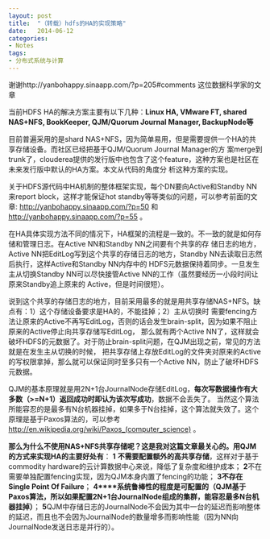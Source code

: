 ```yaml
---
layout: post
title:  "（转载）hdfs的HA的实现策略"
date:   2014-06-12
categories: 
- Notes 
tags:
- 分布式系统与计算
---
```


谢谢http://yanbohappy.sinaapp.com/?p=205#comments 这位数据科学家的文章

当前HDFS HA的解决方案主要有以下几种：**Linux HA, VMware FT, shared NAS+NFS, BookKeeper, QJM/Quorum Journal Manager, BackupNode等**

目前普遍采用的是shard NAS+NFS，因为简单易用，但是需要提供一个HA的共享存储设备。而社区已经把基于QJM/Quorum Journal Manager的方
案merge到trunk了，clouderea提供的发行版中也包含了这个feature，这种方案也是社区在未来发行版中默认的HA方案。本文从代码的角度分
析这种方案的实现。

关于HDFS源代码中HA机制的整体框架实现，每个DN要向Active和Standby NN来report block，这样才能保证hot standby等等类似的问题，可以参考前面的文章:
http://yanbohappy.sinaapp.com/?p=50  和 http://yanbohappy.sinaapp.com/?p=55 。

在HA具体实现方法不同的情况下，HA框架的流程是一致的。不一致的就是如何存储和管理日志。在Active NN和Standby NN之间要有个共享的存
储日志的地方，Active NN把EditLog写到这个共享的存储日志的地方，Standby NN去读取日志然后执行，这样Active和Standby NN内存中的
HDFS元数据保持着同步。一旦发生主从切换Standby NN可以尽快接管Active NN的工作（虽然要经历一小段时间让原来Standby追上原来的
Active，但是时间很短）。

说到这个共享的存储日志的地方，目前采用最多的就是用共享存储NAS+NFS。缺点有：1）这个存储设备要求是HA的，不能挂掉；2）主从切换时
需要fencing方法让原来的Active不再写EditLog，否则的话会发生brain-split，因为如果不阻止原来的Active停止向共享存储写EditLog，
那么就有两个Active NN了，这样就会破坏HDFS的元数据了。对于防止brain-split问题，在QJM出现之前，常见的方法就是在发生主从切换的时候，
把共享存储上存放EditLog的文件夹对原来的Active的写权限拿掉，那么就可以保证同时至多只有一个Active NN，防止了破坏HDFS元数据。

QJM的基本原理就是用2N+1台JournalNode存储EditLog，**每次写数据操作有大多数（>=N+1）返回成功时即认为该次写成功**，数据不会丢失了。
当然这个算法所能容忍的是最多有N台机器挂掉，如果多于N台挂掉，这个算法就失效了。这个原理是基于Paxos算法的，可以参考 
http://en.wikipedia.org/wiki/Paxos_(computer_science) 。

**那么为什么不使用NAS+NFS共享存储呢？这是我对这篇文章最关心的。用QJM的方式来实现HA的主要好处有**：
**1** **不需要配置额外的高共享存储**，这样对于基于commodity hardware的云计算数据中心来说，降低了复杂度和维护成本；
**2**不在需要单独配置fencing实现，因为QJM本身内置了fencing的功能；
**3不存在Single Point Of Failure**；
**4****系统鲁棒性的程度是可配置的（QJM基于Paxos算法，所以如果配置2N+1台JournalNode组成的集群，能容忍最多N台机器挂掉）**；
**5**QJM中存储日志的JournalNode不会因为其中一台的延迟而影响整体的延迟，而且也不会因为JournalNode的数量增多而影响性能（因为NN向JournalNode发送日志是并行的）。
